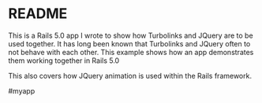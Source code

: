 # README

This is a Rails 5.0 app I wrote to show how Turbolinks and JQuery are to be used together. It has long been known that Turbolinks and JQuery often to not behave with each other. This example shows how an app demonstrates them working together in Rails 5.0

This also covers how JQuery animation is used within the Rails framework.

#myapp
